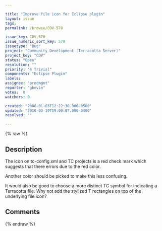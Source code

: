 ```yaml
---

title: "Improve file icon for Eclipse plugin"
layout: issue
tags: 
permalink: /browse/CDV-570

issue_key: CDV-570
issue_numeric_sort_key: 570
issuetype: "Bug"
project: "Community Development (Terracotta Server)"
project_key: "CDV"
status: "Open"
resolution: ""
priority: "4 Trivial"
components: "Eclipse Plugin"
labels: 
assignee: "prodmgmt"
reporter: "gbevin"
votes:  0
watchers: 0

created: "2008-01-03T12:22:30.000-0500"
updated: "2010-03-19T19:00:07.000-0400"
resolved: ""

---
```




{% raw %}



## Description

<div markdown="1" class="description">

The icon on tc-config.xml and TC projects is a red check mark which suggests that there errors due to the red color.

Another color should be picked to make this less confusing.

It would also be good to choose a more distinct TC symbol for indicating a Terracotta file. Why not add the stylized T rectangles on top of the underlying file icon?

</div>

## Comments



{% endraw %}
